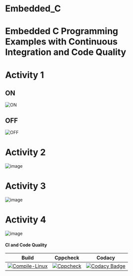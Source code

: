 # Embedded_C

# Embedded C Programming Examples with Continuous Integration and Code Quality
# Activity 1
## ON
![ON](https://user-images.githubusercontent.com/81503646/116676215-57ffd400-a9c4-11eb-8044-19b25b04330f.png)
## OFF
![OFF](https://user-images.githubusercontent.com/81503646/116676319-7960c000-a9c4-11eb-9b1c-18db94e0a1b0.png)
# Activity 2
![image](https://user-images.githubusercontent.com/81503646/116684388-8a163380-a9ce-11eb-9613-e2ed9fe2c662.png)
# Activity 3
![image](https://user-images.githubusercontent.com/81503646/116685744-7966bd00-a9d0-11eb-9884-e1dc6bfea6f3.png)
# Activity 4
![image](https://user-images.githubusercontent.com/81503646/116686805-fa728400-a9d1-11eb-937f-02bf47738a74.png)


#### CI and Code Quality

|Build|Cppcheck|Codacy|
|:--:|:--:|:--:|
|[![Compile-Linux](https://github.com/TGaanalola/Embedded_C/actions/workflows/Compile.yml/badge.svg)](https://github.com/TGaanalola/Embedded_C/actions/workflows/Compile.yml)|[![Cppcheck](https://github.com/TGaanalola/Embedded_C/actions/workflows/CodeQulaity.yml/badge.svg)](https://github.com/TGaanalola/Embedded_C/actions/workflows/CodeQulaity.yml)|[![Codacy Badge](https://app.codacy.com/project/badge/Grade/643b7ca2b2dc4daba1e700c216bb87d9)](https://www.codacy.com/gh/TGaanalola/Embedded_C/dashboard?utm_source=github.com&amp;utm_medium=referral&amp;utm_content=TGaanalola/Embedded_C&amp;utm_campaign=Badge_Grade)|
